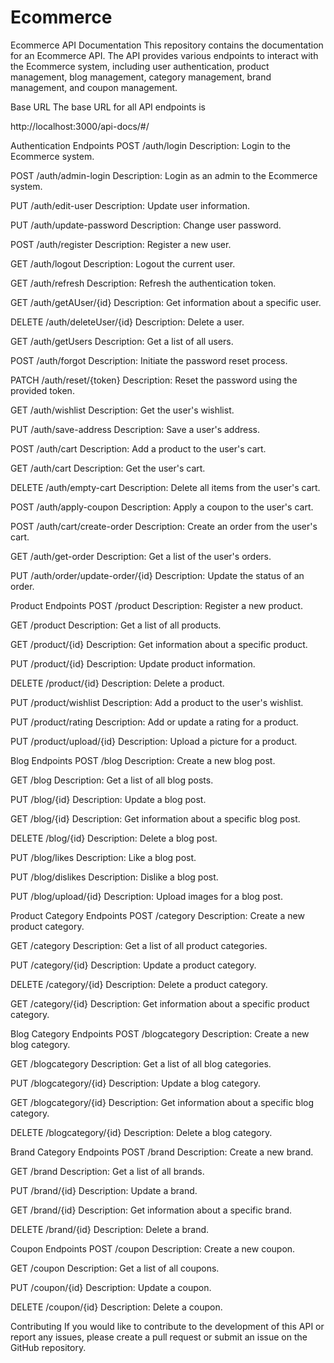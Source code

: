 # Ecommerce

Ecommerce API Documentation
This repository contains the documentation for an Ecommerce API. The API provides various endpoints to interact with the Ecommerce system, including user authentication, product management, blog management, category management, brand management, and coupon management.

Base URL
The base URL for all API endpoints is 

http://localhost:3000/api-docs/#/


Authentication Endpoints
POST /auth/login
Description: Login to the Ecommerce system.

POST /auth/admin-login
Description: Login as an admin to the Ecommerce system.

PUT /auth/edit-user
Description: Update user information.

PUT /auth/update-password
Description: Change user password.

POST /auth/register
Description: Register a new user.

GET /auth/logout
Description: Logout the current user.

GET /auth/refresh
Description: Refresh the authentication token.

GET /auth/getAUser/{id}
Description: Get information about a specific user.

DELETE /auth/deleteUser/{id}
Description: Delete a user.

GET /auth/getUsers
Description: Get a list of all users.

POST /auth/forgot
Description: Initiate the password reset process.

PATCH /auth/reset/{token}
Description: Reset the password using the provided token.

GET /auth/wishlist
Description: Get the user's wishlist.

PUT /auth/save-address
Description: Save a user's address.

POST /auth/cart
Description: Add a product to the user's cart.

GET /auth/cart
Description: Get the user's cart.

DELETE /auth/empty-cart
Description: Delete all items from the user's cart.

POST /auth/apply-coupon
Description: Apply a coupon to the user's cart.

POST /auth/cart/create-order
Description: Create an order from the user's cart.

GET /auth/get-order
Description: Get a list of the user's orders.

PUT /auth/order/update-order/{id}
Description: Update the status of an order.

Product Endpoints
POST /product
Description: Register a new product.

GET /product
Description: Get a list of all products.

GET /product/{id}
Description: Get information about a specific product.

PUT /product/{id}
Description: Update product information.

DELETE /product/{id}
Description: Delete a product.

PUT /product/wishlist
Description: Add a product to the user's wishlist.

PUT /product/rating
Description: Add or update a rating for a product.

PUT /product/upload/{id}
Description: Upload a picture for a product.

Blog Endpoints
POST /blog
Description: Create a new blog post.

GET /blog
Description: Get a list of all blog posts.

PUT /blog/{id}
Description: Update a blog post.

GET /blog/{id}
Description: Get information about a specific blog post.

DELETE /blog/{id}
Description: Delete a blog post.

PUT /blog/likes
Description: Like a blog post.

PUT /blog/dislikes
Description: Dislike a blog post.

PUT /blog/upload/{id}
Description: Upload images for a blog post.

Product Category Endpoints
POST /category
Description: Create a new product category.

GET /category
Description: Get a list of all product categories.

PUT /category/{id}
Description: Update a product category.

DELETE /category/{id}
Description: Delete a product category.

GET /category/{id}
Description: Get information about a specific product category.

Blog Category Endpoints
POST /blogcategory
Description: Create a new blog category.

GET /blogcategory
Description: Get a list of all blog categories.

PUT /blogcategory/{id}
Description: Update a blog category.

GET /blogcategory/{id}
Description: Get information about a specific blog category.

DELETE /blogcategory/{id}
Description: Delete a blog category.

Brand Category Endpoints
POST /brand
Description: Create a new brand.

GET /brand
Description: Get a list of all brands.

PUT /brand/{id}
Description: Update a brand.

GET /brand/{id}
Description: Get information about a specific brand.

DELETE /brand/{id}
Description: Delete a brand.

Coupon Endpoints
POST /coupon
Description: Create a new coupon.

GET /coupon
Description: Get a list of all coupons.

PUT /coupon/{id}
Description: Update a coupon.

DELETE /coupon/{id}
Description: Delete a coupon.

Contributing
If you would like to contribute to the development of this API or report any issues, please create a pull request or submit an issue on the GitHub repository.
